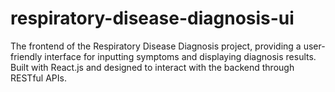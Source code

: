 # respiratory-disease-diagnosis-ui
The frontend of the Respiratory Disease Diagnosis project, providing a user-friendly interface for inputting symptoms and displaying diagnosis results. Built with React.js and designed to interact with the backend through RESTful APIs.
